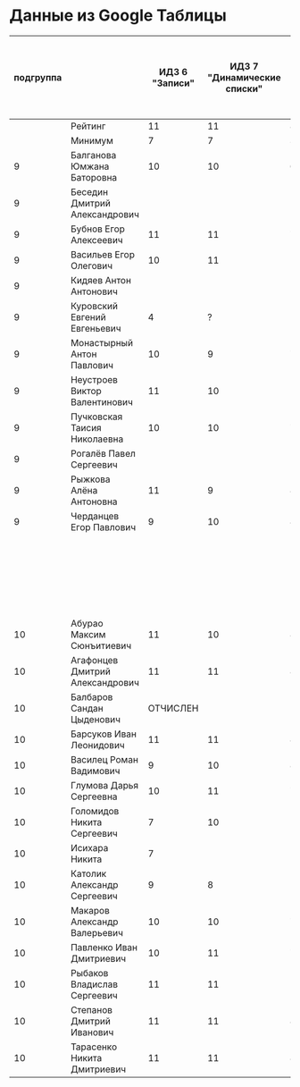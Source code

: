 # Данные из Google Таблицы

| подгруппа |  | ИДЗ 6 "Записи" | ИДЗ 7 "Динамические списки" | ИДЗ 8 "Модули" | ИДЗ 9 "Битовые маски в С++" | ИДЗ СУММА | КР 1 | КР 2 | Коллоквиум | 25.фев | 04.мар | 11.мар | 18.мар | 25.мар | 01.апр | 08.апр | Tue Apr 15 2025 00:00:00 GMT+1000 (Vladivostok Standard Time) | Tue Apr 22 2025 00:00:00 GMT+1000 (Vladivostok Standard Time) | Tue Apr 29 2025 00:00:00 GMT+1000 (Vladivostok Standard Time) | 06.май | 13.май | 20.май | 27.май | Tue Jun 03 2025 00:00:00 GMT+1000 (Vladivostok Standard Time) | Tue Jun 10 2025 00:00:00 GMT+1000 (Vladivostok Standard Time) | Tue Jun 17 2025 00:00:00 GMT+1000 (Vladivostok Standard Time) | Tue Jun 24 2025 00:00:00 GMT+1000 (Vladivostok Standard Time) | Tue Jul 01 2025 00:00:00 GMT+1000 (Vladivostok Standard Time) | Посещения | Общие задания | Конспект | Сумма баллов |  |
| --- | --- | --- | --- | --- | --- | --- | --- | --- | --- | --- | --- | --- | --- | --- | --- | --- | --- | --- | --- | --- | --- | --- | --- | --- | --- | --- | --- | --- | --- | --- | --- | --- | --- |
|  | Рейтинг | 11 | 11 | 8 | 11 | 41 | 12 | 12 | 15 |  |  |  |  |  |  |  |  |  |  |  |  |  |  |  |  |  |  |  | 4 | 12 | 4 | 100 |  |
|  | Минимум | 7 | 7 | 3 | 7 | 24 | 8 | 8 | 9 |  |  |  |  |  |  |  |  |  |  |  |  |  |  |  |  |  |  |  | 3 | 7 | 2 | 61 |  |
| 9 | Балганова Юмжана Баторовна | 10 | 10 | 6 | 10 | 36 | 12 | 12 | 14.25 | 1 | 1 | 1 | 1 | 0 | 1 | 1 | 1 | 1 | 1 | 1 | 1 | 1 | 1 | 1 | 1 |  |  |  | 4 | 12 |  | 90.25 | отлично |
| 9 | Беседин Дмитрий Александрович |  |  |  |  | 0 | 0 | 0 |  | 1 | 1 | 1 | 0 | 0 | 0 | 0 | 0 | 0 | 0 | 0 | 0 | 0 | 0 | 0 | 0 |  |  |  | 0.8 |  |  | 0.8 | неудовлетворительно |
| 9 | Бубнов Егор Алексеевич | 11 | 11 | 7 | 11 | 40 | 8 | 8 | 14.5 | 1 | 1 | 1 | 1 | 1 | 1 | 0 | 1 | 1 | 1 | 1 | 1 | 1 | 1 | 1 | 1 | 1 | 1 | 1 | 3.8 |  |  | 74.3 | удовлетворительно |
| 9 | Васильев Егор Олегович | 10 | 11 |  |  | 21 | 11 | 8 |  | 1 | 1 | 1 | 0 | 0 | 1 | 1 | 1 | 1 | 1 | 0.5 | 0.5 | 0 | 1 | 0 | 1 |  |  |  | 2.4 |  |  | 42.4 | неудовлетворительно |
| 9 | Кидяев Антон Антонович |  |  |  |  | 0 | 12 | 8 |  | 1 | 1 | 1 | 0 | 0 | 1 | 1 | 1 | 0 | 0 | 0 | 0 | 1 | 1 | 1 | 0 |  |  |  | 2 |  |  | 22 | неудовлетворительно |
| 9 | Куровский Евгений Евгеньевич | 4 | ? |  |  | 4 | 0 |  |  | 1 | 1 | 0 | 1 | 0 | 1 | 1 | 1 | 0 | 0 | 0 | 0 | 0 | 0 | 0 | 1 |  |  |  | 1.6 |  |  | 5.6 | неудовлетворительно |
| 9 | Монастырный Антон Павлович | 10 | 9 | 7 |  | 26 | 11 | 8 |  | 1 | 1 | 1 | 1 | 1 | 1 | 1 | 1 | 0 | 0 | 1 | 1 | 1 | 1 | 1 | 1 | 1 |  |  | 3.2 |  |  | 48.2 | неудовлетворительно |
| 9 | Неустроев Виктор Валентинович | 11 | 10 |  | 10 | 31 | 11 | 8 | 14.5 | 1 | 1 | 0 | 0 | 0 | 1 | 1 | 1 | 1 | 1 | 0.5 | 0.5 | 0 | 1 | 0 | 1 |  |  |  | 2.2 |  |  | 66.7 | удовлетворительно |
| 9 | Пучковская Таисия Николаевна | 10 | 10 | 7 | 10 | 37 | 12 | 12 | 13 | 1 | 1 | 1 | 1 | 1 | 1 | 1 | 1 | 1 | 1 | 1 | 1 | 1 | 1 | 1 | 1 |  |  |  | 3.4 | 12 |  | 89.4 | отлично |
| 9 | Рогалёв Павел Сергеевич |  |  |  |  | 0 | 0 | 0 |  | 1 | 1 | 0 | 0 | 0 | 0 | 0 | 1 | 0 | 0 | 0 | 0 | 0 | 0 | 0 | 0 |  |  |  | 0.8 |  |  | 0.8 | неудовлетворительно |
| 9 | Рыжкова Алёна Антоновна | 11 | 9 | 8 | 10 | 38 | 12 | 12 | 15 | 1 | 1 | 1 | 1 | 1 | 1 | 1 | 1 | 1 | 1 | 1 | 1 | 1 | 1 | 1 | 1 |  |  |  | 3.4 |  |  | 80.4 | хорошо |
| 9 | Черданцев Егор Павлович | 9 | 10 | 8 | 11 | 38 | 8 | 10 | 13.5 | 1 | 1 | 1 | 1 | 1 | 1 | 1 | 1 | 1 | 1 | 1 | 1 | 1 | 1 | 1 | 1 | 1 | 1 | 1 | 4 |  |  | 73.5 | удовлетворительно |
|  |  |  |  |  |  |  |  |  |  | 22.фев | 01.мар | 15.мар | 22.мар | 29.мар | 05.апр | Sat Apr 12 2025 00:00:00 GMT+1000 (Vladivostok Standard Time) | Sat Apr 19 2025 00:00:00 GMT+1000 (Vladivostok Standard Time) | Sat Apr 26 2025 00:00:00 GMT+1000 (Vladivostok Standard Time) | 03.май | 10.май | 17.май | 24.май | 31.май | Sat Jun 07 2025 00:00:00 GMT+1000 (Vladivostok Standard Time) | Sat Jun 14 2025 00:00:00 GMT+1000 (Vladivostok Standard Time) | Sat Jun 21 2025 00:00:00 GMT+1000 (Vladivostok Standard Time) | Sat Jun 28 2025 00:00:00 GMT+1000 (Vladivostok Standard Time) | Sat Jul 05 2025 00:00:00 GMT+1000 (Vladivostok Standard Time) |  |  |  |  |  |
| 10 | Абурао Максим Сюнъитиевич | 11 | 10 | 8 | 11 | 40 | 11 | 12 | 11 | 1 | 1 | 1 | 1 | 1 | 1 | 1 | 1 | 1 | 1 | 1 | 1 | 1 | 1 | 1 | 1 | 1 | 1 | 1 | 4 |  |  | 78 | хорошо |
| 10 | Агафонцев Дмитрий Александрович | 11 | 11 | 8 | 11 | 41 | 12 | 8 | 14.5 | 1 | 1 | 1 | 1 | 1 | 1 | 1 | 1 | 1 | 1 | 1 | 1 | 1 | 1 | 1 | 1 | 1 | 1 | 1 | 4 |  |  | 79.5 | хорошо |
| 10 | Балбаров Сандан Цыденович | ОТЧИСЛЕН |  |  |  |  |  |  |  |  |  |  |  |  |  |  |  |  |  |  |  |  |  |  |  |  |  |  |  |  |  | 0 | неудовлетворительно |
| 10 | Барсуков Иван Леонидович | 11 | 11 | 8 | 11 | 41 | 12 | 12 |  | 1 | 1 | 1 | 1 | 1 | 1 | 1 | 1 | 1 | 1 | 1 | 1 | 1 | 1 | 1 | 1 | 1 | 1 | 1 | 4 | 12 |  | 81 | хорошо |
| 10 | Василец Роман Вадимович | 9 | 10 | 8 | 11 | 38 | 12 | 10 |  | 1 | 1 | 1 | 1 | 1 | 1 | 1 | 1 | 1 | 1 | 1 | 1 | 1 | 1 | 1 | 1 | 1 | 1 | 1 | 4 |  |  | 64 | удовлетворительно |
| 10 | Глумова Дарья Сергеевна | 10 | 11 | 7.5 | 11 | 39.5 | 8 | 12 | 12.5 | 1 | 1 | 1 | 1 | 1 | 1 | 1 | 1 | 1 | 1 | 1 | 1 | 1 | 1 | 1 | 1 |  |  |  | 3.4 |  |  | 75.4 | удовлетворительно |
| 10 | Голомидов Никита Сергеевич | 7 | 10 |  |  | 17 | 8 | 8 | 12 | 1 | 1 | 1 | 1 | 1 | 1 | 1 | 1 | 1 | 1 | 1 | 1 | 1 | 1 | 1 | 1 | 1 |  |  | 3.6 |  |  | 48.6 | неудовлетворительно |
| 10 | Исихара Никита | 7 |  |  |  | 7 | 8 | 2 | 13 | 1 | 1 | 1 | 1 | 1 | 1 | 1 | 1 | 1 | 1 | 1 | 0 | 1 | 1 | 1 | 0 |  |  |  | 3 |  |  | 33 | неудовлетворительно |
| 10 | Католик Александр Сергеевич | 9 | 8 |  |  | 17 | 8 | 10 | 9 | 1 | 1 | 1 | 1 | 1 | 1 | 1 | 1 | 1 | 1 | 1 | 1 | 1 | 1 | 1 | 1 |  |  |  | 3.4 |  |  | 47.4 | неудовлетворительно |
| 10 | Макаров Александр Валерьевич | 10 | 10 | 7 | 11 | 38 | 10 | 8 | 15 | 1 | 1 | 1 | 0 | 0 | 1 | 1 | 1 | 1 | 1 | 1 | 1 | 1 | 1 | 0 | 1 |  |  |  | 2.8 |  |  | 73.8 | удовлетворительно |
| 10 | Павленко Иван Дмитриевич | 10 | 11 | 7.5 | 10 | 38.5 | 11 | 8 | 12 | 1 | 1 | 1 | 1 | 1 | 1 | 1 | 1 | 1 | 1 | 1 | 1 | 1 | 1 | 1 | 1 | 1 | 1 | 1 | 4 |  |  | 73.5 | удовлетворительно |
| 10 | Рыбаков Владислав Сергеевич | 11 | 11 |  | 11 | 33 | 12 | 11 | 11 | 1 | 1 | 1 | 1 | 1 | 1 | 1 | 1 | 1 | 1 | 1 | 1 | 0 | 1 | 1 | 1 |  |  |  | 3.2 |  |  | 70.2 | удовлетворительно |
| 10 | Степанов Дмитрий Иванович | 11 | 11 | 8 | 11 | 41 | 12 | 11.9 | 14 | 1 | 1 | 1 | 1 | 1 | 1 | 1 | 1 | 1 | 1 | 1 | 1 | 1 | 1 | 1 | 1 |  |  |  | 3.4 |  |  | 82.30000000000001 | хорошо |
| 10 | Тарасенко Никита Дмитриевич | 11 | 11 | 8 |  | 30 | 12 | 11 | 12 | 1 | 1 | 1 | 1 | 1 | 1 | 1 | 1 | 1 | 1 | 1 | 1 | 1 | 1 | 1 | 0 |  |  |  | 3.2 |  |  | 68.2 | удовлетворительно |
